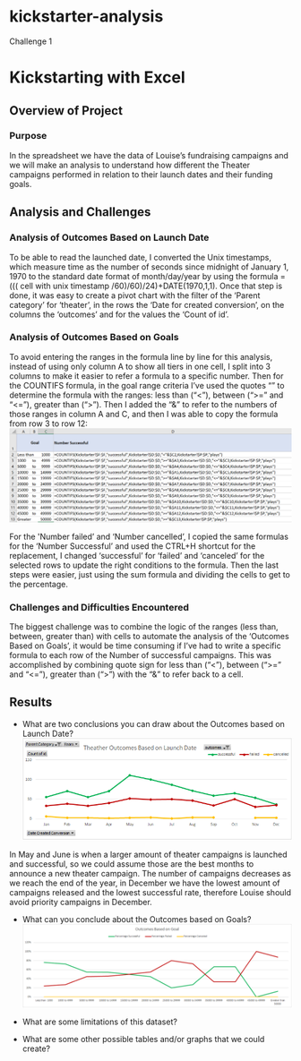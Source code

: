 # kickstarter-analysis
Challenge 1
# Kickstarting with Excel

## Overview of Project

### Purpose
In the spreadsheet we have the data of Louise’s fundraising campaigns and we will make an analysis to understand how different the Theater campaigns performed in relation to their launch dates and their funding goals.
## Analysis and Challenges

### Analysis of Outcomes Based on Launch Date
To be able to read the launched date, I converted the Unix timestamps, which measure time as the number of seconds since midnight of January 1, 1970 to the standard date format of month/day/year by using the formula =((( cell with unix timestamp /60)/60)/24)+DATE(1970,1,1). Once that step is done, it was easy to create a pivot chart with the filter of the ‘Parent category’ for ‘theater’, in the rows the ‘Date for created conversion’, on the columns the ‘outcomes’ and for the values the ‘Count of id’.
### Analysis of Outcomes Based on Goals
To avoid entering the ranges in the formula line by line for this analysis, instead of using only column A to show all tiers in one cell, I split into 3 columns to make it easier to refer a formula to a specific number. 
Then for the COUNTIFS formula, in the goal range criteria I’ve used the quotes “” to determine the formula with the ranges: less than (“<”), between (“>=” and “<=”), greater than (“>”). Then I added the “&” to refer to the numbers of those ranges in column A and C, and then I was able to copy the formula from row 3 to row 12:
![ScreenShot](https://github.com/liviamiyabara/kickstarter-analysis/blob/main/Screenshots/Screenshot_analysis.png)

For the 'Number failed’ and ‘Number cancelled’, I copied the same formulas for the ‘Number Successful’ and used the CTRL+H shortcut for the replacement, I changed ‘successful’ for ‘failed’ and ‘canceled’ for the selected rows to  update the right conditions to the formula. 
Then the last steps were easier, just using the sum formula and dividing the cells to get to the percentage.

### Challenges and Difficulties Encountered
The biggest challenge was to combine the logic of the ranges (less than, between, greater than) with cells to automate the analysis of the ‘Outcomes Based on Goals’, it would be time consuming if I’ve had to write a specific formula to each row of the Number of successful campaigns. This was accomplished by combining quote sign for less than (“<”), between (“>=” and “<=”), greater than (“>”) with the “&” to refer back to a cell. 
## Results

- What are two conclusions you can draw about the Outcomes based on Launch Date?
![ScreenShot](https://github.com/liviamiyabara/kickstarter-analysis/blob/main/Resources/Theater_Outcomes_vs_Launch.png)

In May and June is when a larger amount of theater campaigns is launched and successful, so we could assume those are the best months to announce a new theater campaign. The number of campaigns decreases as we reach the end of the year, in December we have the lowest amount of campaigns released and the lowest successful rate, therefore Louise should avoid priority campaigns in December. 

- What can you conclude about the Outcomes based on Goals?
![ScreenShot](https://github.com/liviamiyabara/kickstarter-analysis/blob/main/Resources/Outcomes_vs_Goals.png)

- What are some limitations of this dataset?

- What are some other possible tables and/or graphs that we could create?
